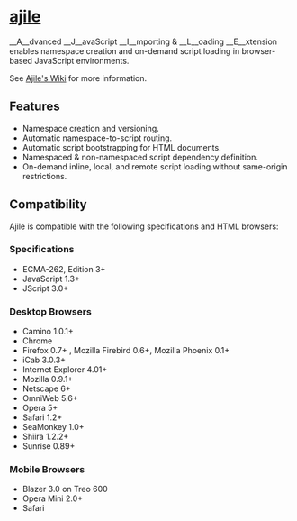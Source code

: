 # [ajile](https://github.com/iskitz/ajile/wiki)

__A__dvanced __J__avaScript __I__mporting & __L__oading __E__xtension enables namespace creation and on-demand script loading in browser-based JavaScript environments.

See [Ajile's Wiki](https://github.com/iskitz/ajile/wiki) for more information.


## Features

+ Namespace creation and versioning.
+ Automatic namespace-to-script routing.
+ Automatic script bootstrapping for HTML documents.
+ Namespaced & non-namespaced script dependency definition.
+ On-demand inline, local, and remote script loading without same-origin restrictions.


## Compatibility

Ajile is compatible with the following specifications and HTML browsers:

### Specifications

+ ECMA-262, Edition 3+
+ JavaScript 1.3+
+ JScript 3.0+

### Desktop Browsers

+ Camino 1.0.1+
+ Chrome
+ Firefox 0.7+ , Mozilla Firebird 0.6+, Mozilla Phoenix 0.1+
+ iCab 3.0.3+
+ Internet Explorer 4.01+
+ Mozilla 0.9.1+
+ Netscape 6+
+ OmniWeb 5.6+
+ Opera 5+
+ Safari 1.2+
+ SeaMonkey 1.0+
+ Shiira 1.2.2+
+ Sunrise 0.89+

### Mobile Browsers

+ Blazer 3.0 on Treo 600
+ Opera Mini 2.0+
+ Safari




